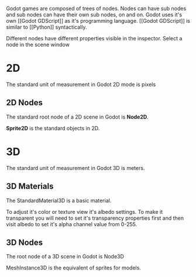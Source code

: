 Godot games are composed of trees of nodes. Nodes can have sub nodes and sub nodes can have their own sub nodes, on and on. Godot uses it's own [[Godot GDScript]] as it's programming language. [[Godot GDScript]] is similar to [[Python]] syntactically.


Different nodes have different properties visible in the inspector. Select a node in the scene window

# 2D
The standard unit of measurement in Godot 2D mode is pixels
## 2D Nodes
The standard root node of a 2D scene in Godot is **Node2D**.

**Sprite2D** is the standard objects in 2D.


# 3D

The standard unit of measurement in Godot 3D is meters.
## 3D Materials
The StandardMaterial3D is a basic material.

To adjust it's color or texture view it's albedo settings. To make it transparent you will need to set it's transparency properties first and then visit albedo to set it's alpha channel value from 0-255.
## 3D Nodes
The root node of a 3D scene in Godot is Node3D

MeshInstance3D is the equivalent of sprites for models.